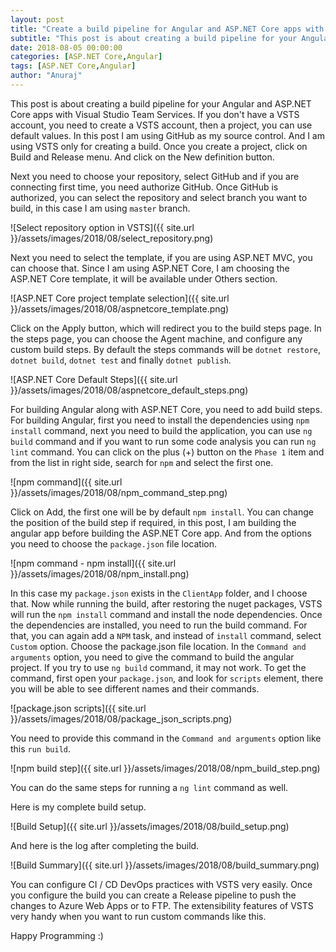 ```yaml
---
layout: post
title: "Create a build pipeline for Angular and ASP.NET Core apps with Visual Studio Team Services"
subtitle: "This post is about creating a build pipeline for your Angular and ASP.NET Core apps with Visual Studio Team Services."
date: 2018-08-05 00:00:00
categories: [ASP.NET Core,Angular]
tags: [ASP.NET Core,Angular]
author: "Anuraj"
---
```

This post is about creating a build pipeline for your Angular and ASP.NET Core apps with Visual Studio Team Services. If you don't have a VSTS account, you need to create a VSTS account, then a project, you can use default values. In this post I am using GitHub as my source control. And I am using VSTS only for creating a build. Once you create a project, click on Build and Release menu. And click on the New definition button.

Next you need to choose your repository, select GitHub and if you are connecting first time, you need authorize GitHub. Once GitHub is authorized, you can select the repository and select branch you want to build, in this case I am using `master` branch.

![Select repository option in VSTS]({{ site.url }}/assets/images/2018/08/select_repository.png)

Next you need to select the template, if you are using ASP.NET MVC, you can choose that. Since I am using ASP.NET Core, I am choosing the ASP.NET Core template, it will be available under Others section.

![ASP.NET Core project template selection]({{ site.url }}/assets/images/2018/08/aspnetcore_template.png)

Click on the Apply button, which will redirect you to the build steps page. In the steps page, you can choose the Agent machine, and configure any custom build steps. By default the steps commands will be `dotnet restore`, `dotnet build`, `dotnet test` and finally `dotnet publish`. 

![ASP.NET Core Default Steps]({{ site.url }}/assets/images/2018/08/aspnetcore_default_steps.png)

For building Angular along with ASP.NET Core, you need to add build steps. For building Angular, first you need to install the dependencies using `npm install` command, next you need to build the application, you can use `ng build` command and if you want to run some code analysis you can run `ng lint` command. You can click on the plus (+) button on the `Phase 1` item and from the list in right side, search for `npm` and select the first one.

![npm command]({{ site.url }}/assets/images/2018/08/npm_command_step.png)

Click on Add, the first one will be by default `npm install`. You can change the position of the build step if required, in this post, I am building the angular app before building the ASP.NET Core app. And from the options you need to choose the `package.json` file location.

![npm command - npm install]({{ site.url }}/assets/images/2018/08/npm_install.png)

In this case my `package.json` exists in the `ClientApp` folder, and I choose that. Now while running the build, after restoring the nuget packages, VSTS will run the `npm install` command and install the node dependencies. Once the dependencies are installed, you need to run the build command. For that, you can again add a `NPM` task, and instead of `install` command, select `Custom` option. Choose the package.json file location. In the `Command and arguments` option, you need to give the command to build the angular project. If you try to use `ng build` command, it may not work. To get the command, first open your `package.json`, and look for `scripts` element, there you will be able to see different names and their commands.

![package.json scripts]({{ site.url }}/assets/images/2018/08/package_json_scripts.png)

You need to provide this command in the `Command and arguments` option like this `run build`.

![npm build step]({{ site.url }}/assets/images/2018/08/npm_build_step.png)

You can do the same steps for running a `ng lint` command as well.

Here is my complete build setup.

![Build Setup]({{ site.url }}/assets/images/2018/08/build_setup.png)

And here is the log after completing the build.

![Build Summary]({{ site.url }}/assets/images/2018/08/build_summary.png)

You can configure CI / CD DevOps practices with VSTS very easily. Once you configure the build you can create a Release pipeline to push the changes to Azure Web Apps or to FTP. The extensibility features of VSTS very handy when you want to run custom commands like this.

Happy Programming :)